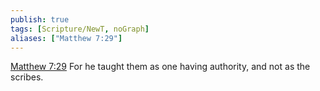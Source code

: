 ```yaml
---
publish: true
tags: [Scripture/NewT, noGraph]
aliases: ["Matthew 7:29"]
---
```

[Matthew 7:29](https://churchofjesuschrist.org/study/scriptures/nt/matt/7?lang=eng&id=p29#p29) For he taught them as one having authority, and not as the scribes.




